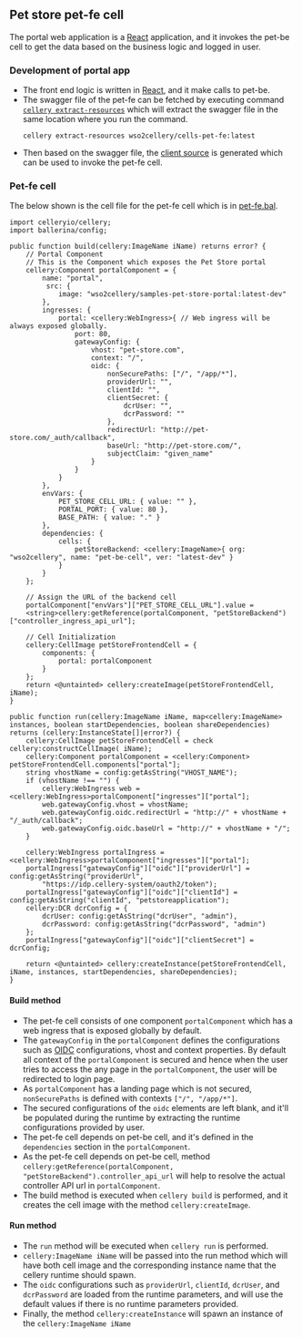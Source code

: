 ## Pet store pet-fe cell
The portal web application is a [React](https://reactjs.org/) application, and it invokes the pet-be cell to get the 
data based on the business logic and logged in user. 

### Development of portal app
- The front end logic is written in [React](https://reactjs.org/), and it make calls to pet-be.
- The swagger file of the pet-fe can be fetched by executing command [`cellery extract-resources`](https://github.com/wso2-cellery/sdk/blob/master/docs/cli-reference.md#extract-resources) 
which will extract the swagger file in the same location where you run the command.
  ```
  cellery extract-resources wso2cellery/cells-pet-fe:latest
  ```
- Then based on the swagger file, the [client source](../../../src/pet-store/pet-fe/portal/src/gen/petStoreApi.js) is generated which can be used to invoke the pet-fe cell.

### Pet-fe cell
The below shown is the cell file for the pet-fe cell which is in [pet-fe.bal](pet-fe.bal).
```ballerina
import celleryio/cellery;
import ballerina/config;

public function build(cellery:ImageName iName) returns error? {
    // Portal Component
    // This is the Component which exposes the Pet Store portal
    cellery:Component portalComponent = {
        name: "portal",
         src: {
            image: "wso2cellery/samples-pet-store-portal:latest-dev"
        },
        ingresses: {
            portal: <cellery:WebIngress>{ // Web ingress will be always exposed globally.
                port: 80,
                gatewayConfig: {
                    vhost: "pet-store.com",
                    context: "/",
                    oidc: {
                        nonSecurePaths: ["/", "/app/*"],
                        providerUrl: "",
                        clientId: "",
                        clientSecret: {
                            dcrUser: "",
                            dcrPassword: ""
                        },
                        redirectUrl: "http://pet-store.com/_auth/callback",
                        baseUrl: "http://pet-store.com/",
                        subjectClaim: "given_name"
                    }
                }
            }
        },
        envVars: {
            PET_STORE_CELL_URL: { value: "" },
            PORTAL_PORT: { value: 80 },
            BASE_PATH: { value: "." }
        },
        dependencies: {
            cells: {
                petStoreBackend: <cellery:ImageName>{ org: "wso2cellery", name: "pet-be-cell", ver: "latest-dev" }
            }
        }
    };

    // Assign the URL of the backend cell
    portalComponent["envVars"]["PET_STORE_CELL_URL"].value =
    <string>cellery:getReference(portalComponent, "petStoreBackend")["controller_ingress_api_url"];

    // Cell Initialization
    cellery:CellImage petStoreFrontendCell = {
        components: {
            portal: portalComponent
        }
    };
    return <@untainted> cellery:createImage(petStoreFrontendCell,  iName);
}

public function run(cellery:ImageName iName, map<cellery:ImageName> instances, boolean startDependencies, boolean shareDependencies) returns (cellery:InstanceState[]|error?) {
    cellery:CellImage petStoreFrontendCell = check cellery:constructCellImage( iName);
    cellery:Component portalComponent = <cellery:Component> petStoreFrontendCell.components["portal"];
    string vhostName = config:getAsString("VHOST_NAME");
    if (vhostName !== "") {
        cellery:WebIngress web = <cellery:WebIngress>portalComponent["ingresses"]["portal"];
        web.gatewayConfig.vhost = vhostName;
        web.gatewayConfig.oidc.redirectUrl = "http://" + vhostName + "/_auth/callback";
        web.gatewayConfig.oidc.baseUrl = "http://" + vhostName + "/";
    }

    cellery:WebIngress portalIngress = <cellery:WebIngress>portalComponent["ingresses"]["portal"];
    portalIngress["gatewayConfig"]["oidc"]["providerUrl"] = config:getAsString("providerUrl",
        "https://idp.cellery-system/oauth2/token");
    portalIngress["gatewayConfig"]["oidc"]["clientId"] = config:getAsString("clientId", "petstoreapplication");
    cellery:DCR dcrConfig = {
        dcrUser: config:getAsString("dcrUser", "admin"),
        dcrPassword: config:getAsString("dcrPassword", "admin")
    };
    portalIngress["gatewayConfig"]["oidc"]["clientSecret"] = dcrConfig;

    return <@untainted> cellery:createInstance(petStoreFrontendCell, iName, instances, startDependencies, shareDependencies);
}
```

#### Build method
- The pet-fe cell consists of one component `portalComponent` which has a web ingress that is exposed globally by default.
- The `gatewayConfig` in the `portalComponent` defines the configurations such as [OIDC](https://openid.net/connect/) configurations, 
vhost and context properties. By default all context of the `portalComponent` is secured and hence when the user tries to access the any page in the `portalComponent`, 
the user will be redirected to login page. 
- As `portalComponent` has a landing page which is not secured, `nonSecurePaths` is defined with contexts `["/", "/app/*"]`.
- The secured configurations of the `oidc` elements are left blank, and it'll be populated during the runtime by extracting the runtime configurations provided by user.
- The pet-fe cell depends on pet-be cell, and it's defined in the `dependencies` section in the `portalComponent`.
- As the pet-fe cell depends on pet-be cell, method `cellery:getReference(portalComponent, "petStoreBackend").controller_api_url` will help to resolve the actual controller API url in `portalComponent`.
- The build method is executed when `cellery build` is performed, and it creates the cell image with the method `cellery:createImage`.

#### Run method
- The `run` method will be executed when `cellery run` is performed.
- `cellery:ImageName iName` will be passed into the run method which will have both cell image and the corresponding instance name that the cellery runtime should spawn.
- The `oidc` configurations such as `providerUrl`, `clientId`, `dcrUser`, and `dcrPassword` are loaded from the runtime parameters, and will use the default values if there is no runtime parameters provided.
- Finally, the method `cellery:createInstance` will spawn an instance of the `cellery:ImageName iName`
